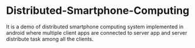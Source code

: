 # Distributed-Smartphone-Computing
It is a demo of distributed smartphone computing system implemented in android where multiple client apps are connected to server app and server distribute task among all the clients.
